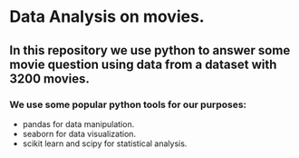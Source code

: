 # Data Analysis on movies.
## In this repository we use python to answer some movie question using data from a dataset with 3200 movies.
### We use some popular python tools for our purposes:
* pandas for data manipulation.
* seaborn for data visualization.
* scikit learn and scipy for statistical analysis.

